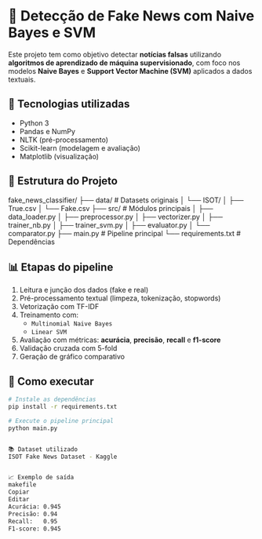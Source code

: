 # 📰 Detecção de Fake News com Naive Bayes e SVM

Este projeto tem como objetivo detectar **notícias falsas** utilizando **algoritmos de aprendizado de máquina supervisionado**, com foco nos modelos **Naive Bayes** e **Support Vector Machine (SVM)** aplicados a dados textuais.

## 📌 Tecnologias utilizadas

- Python 3
- Pandas e NumPy
- NLTK (pré-processamento)
- Scikit-learn (modelagem e avaliação)
- Matplotlib (visualização)

## 📁 Estrutura do Projeto

fake_news_classifier/
├── data/ # Datasets originais
│ └── ISOT/
│ ├── True.csv
│ └── Fake.csv
├── src/ # Módulos principais
│ ├── data_loader.py
│ ├── preprocessor.py
│ ├── vectorizer.py
│ ├── trainer_nb.py
│ ├── trainer_svm.py
│ ├── evaluator.py
│ └── comparator.py
├── main.py # Pipeline principal
└── requirements.txt # Dependências


## 📊 Etapas do pipeline

1. Leitura e junção dos dados (fake e real)
2. Pré-processamento textual (limpeza, tokenização, stopwords)
3. Vetorização com TF-IDF
4. Treinamento com:
   - `Multinomial Naive Bayes`
   - `Linear SVM`
5. Avaliação com métricas: **acurácia**, **precisão**, **recall** e **f1-score**
6. Validação cruzada com 5-fold
7. Geração de gráfico comparativo

## 🚀 Como executar

```bash
# Instale as dependências
pip install -r requirements.txt

# Execute o pipeline principal
python main.py


📚 Dataset utilizado
ISOT Fake News Dataset - Kaggle


📈 Exemplo de saída
makefile
Copiar
Editar
Acurácia: 0.945
Precisão: 0.94
Recall:   0.95
F1-score: 0.945
